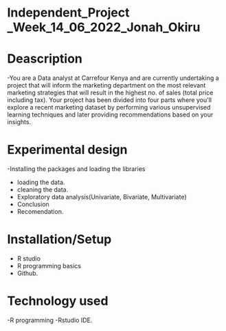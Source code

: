# Independent_Project _Week_14_06_2022_Jonah_Okiru
# Deascription
-You are a Data analyst at Carrefour Kenya and are currently undertaking a project that will inform the marketing department on the most relevant marketing strategies that will result in the highest no. of sales (total price including tax). Your project has been divided into four parts where you'll explore a recent marketing dataset by performing various unsupervised learning techniques and later providing recommendations based on your insights.

# Experimental design
-Installing the packages and loading the libraries
- loading the data.
- cleaning the data.
- Exploratory data analysis(Univariate, Bivariate, Multivariate)
- Conclusion
- Recomendation.
# Installation/Setup
- R studio
- R programming basics
- Github.
# Technology used
-R programming 
-Rstudio IDE.


